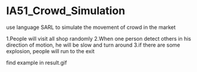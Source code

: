 # IA51_Crowd_Simulation
use language SARL to simulate the movement of crowd in the market


1.People will visit all shop randomly 
2.When one person detect others in his direction of motion, he will be slow and turn around 
3.if there are some explosion, people will run to the exit

find example in result.gif
